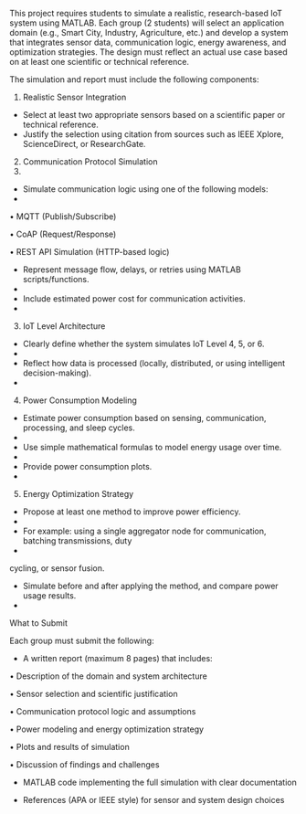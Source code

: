 
This project requires students to simulate a realistic, research-based IoT system using MATLAB.
Each group (2 students) will select an application domain (e.g., Smart City, Industry, Agriculture,
etc.) and develop a system that integrates sensor data, communication logic, energy awareness,
and optimization strategies. The design must reflect an actual use case based on at least one
scientific or technical reference.

The simulation and report must include the following components:
1. Realistic Sensor Integration
 - Select at least two appropriate sensors based on a scientific paper or technical reference.
 - Justify the selection using citation from sources such as IEEE Xplore, ScienceDirect, or
ResearchGate.

2. Communication Protocol Simulation
3. 
 - Simulate communication logic using one of the following models:
 - 
 • MQTT (Publish/Subscribe)

 • CoAP (Request/Response)
 
 • REST API Simulation (HTTP-based logic)
 
 - Represent message flow, delays, or retries using MATLAB scripts/functions.
 - 
 - Include estimated power cost for communication activities.
 - 
3. IoT Level Architecture
   
 - Clearly define whether the system simulates IoT Level 4, 5, or 6.
 - 
 - Reflect how data is processed (locally, distributed, or using intelligent decision-making).
 - 
4. Power Consumption Modeling
   
 - Estimate power consumption based on sensing, communication, processing, and sleep cycles.
 - 
 - Use simple mathematical formulas to model energy usage over time.
 - 
 - Provide power consumption plots.
 - 
5. Energy Optimization Strategy
   
 - Propose at least one method to improve power efficiency.
 - 
 - For example: using a single aggregator node for communication, batching transmissions, duty
 - 
cycling, or sensor fusion.

 - Simulate before and after applying the method, and compare power usage results.
 - 
What to Submit

Each group must submit the following:

- A written report (maximum 8 pages) that includes:

 • Description of the domain and system architecture
 
 • Sensor selection and scientific justification
 
 • Communication protocol logic and assumptions
 
 • Power modeling and energy optimization strategy
 
 • Plots and results of simulation
 
 • Discussion of findings and challenges
 
- MATLAB code implementing the full simulation with clear documentation

- References (APA or IEEE style) for sensor and system design choices
